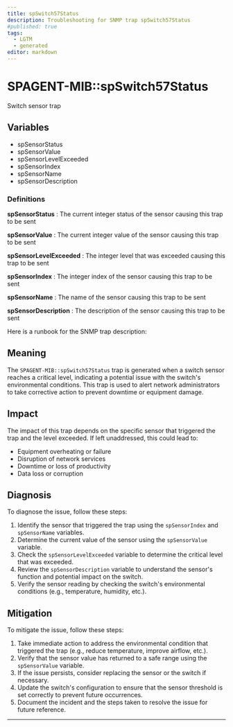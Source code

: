 ```yaml
---
title: spSwitch57Status
description: Troubleshooting for SNMP trap spSwitch57Status
#published: true
tags:
  - LGTM
  - generated
editor: markdown
---
```


# SPAGENT-MIB::spSwitch57Status 

Switch sensor trap 


## Variables


  - spSensorStatus
  - spSensorValue
  - spSensorLevelExceeded
  - spSensorIndex
  - spSensorName
  - spSensorDescription 

### Definitions 


**spSensorStatus** 
: The current integer status of the sensor causing this trap to be sent 

**spSensorValue** 
: The current integer value of the sensor causing this trap to be sent 

**spSensorLevelExceeded** 
: The integer level that was exceeded causing this trap to be sent 

**spSensorIndex** 
: The integer index of the sensor causing this trap to be sent 

**spSensorName** 
: The name of the sensor causing this trap to be sent 

**spSensorDescription** 
: The description of the sensor causing this trap to be sent 


Here is a runbook for the SNMP trap description:

## Meaning

The `SPAGENT-MIB::spSwitch57Status` trap is generated when a switch sensor reaches a critical level, indicating a potential issue with the switch's environmental conditions. This trap is used to alert network administrators to take corrective action to prevent downtime or equipment damage.

## Impact

The impact of this trap depends on the specific sensor that triggered the trap and the level exceeded. If left unaddressed, this could lead to:

* Equipment overheating or failure
* Disruption of network services
* Downtime or loss of productivity
* Data loss or corruption

## Diagnosis

To diagnose the issue, follow these steps:

1. Identify the sensor that triggered the trap using the `spSensorIndex` and `spSensorName` variables.
2. Determine the current value of the sensor using the `spSensorValue` variable.
3. Check the `spSensorLevelExceeded` variable to determine the critical level that was exceeded.
4. Review the `spSensorDescription` variable to understand the sensor's function and potential impact on the switch.
5. Verify the sensor reading by checking the switch's environmental conditions (e.g., temperature, humidity, etc.).

## Mitigation

To mitigate the issue, follow these steps:

1. Take immediate action to address the environmental condition that triggered the trap (e.g., reduce temperature, improve airflow, etc.).
2. Verify that the sensor value has returned to a safe range using the `spSensorValue` variable.
3. If the issue persists, consider replacing the sensor or the switch if necessary.
4. Update the switch's configuration to ensure that the sensor threshold is set correctly to prevent future occurrences.
5. Document the incident and the steps taken to resolve the issue for future reference.
---




